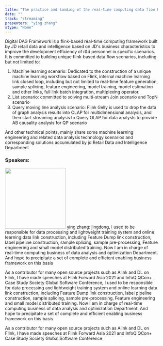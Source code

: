 ```yaml
---
title: "The practice and landing of the real-time computing data flow business engine based on Apache Flink in JINGdong Retail"
date: "" 
track: "streaming"
presenters: "ying zhang"
stype: "None"
---
```

Digital DAG Framework is a flink-based real-time computing framework built by JD retail data and intelligence based on JD's business characteristics to improve the development efficiency of r&d personnel in specific scenarios. It is committed to building unique flink-based data flow scenarios, including but not limited to:
1) Machine learning scenario: Dedicated to the construction of a unique machine learning workflow based on Flink, internal machine learning link closed loop, including but not limited to real-time feature generation, sample splicing, feature engineering, model training, model estimation and other links, full link batch integration, multiplexing operator.
2) List scenario: committed to solving multi-stream Join scenario and TopN scenario
3) Query moving line analysis scenario: Flink Gelly is used to drop the data of graph analysis results into OLAP for multidimensional analysis, and then start streaming analysis to Query OLAP for data analysts to provide AB causality analysis for QP scenario


And other technical points, mainly share some machine learning engineering and related data analysis technology scenarios and corresponding solutions accumulated by jd Retail Data and Intelligence Department
 ### Speakers: 
 <img src="images/speaker/1112.png" width="200" />
 ying zhang: jingdong, I used to be responsible for data processing and lightweight training system and online learning data link construction, including Feature Dump link construction, label pipeline construction, sample splicing, sample pre-processing, Feature engineering and small model distributed training. Now I am in charge of real-time computing business of data analysis and optimization Department. And hope to precipitate a set of complete and efficient enabling business framework on this basis


As a contributor for many open source projects such as Alink and DL on Flink, I have made speeches at Flink Forward Asia 2021 and InfoQ QCon+ Case Study Society Global Software Conference, I used to be responsible for data processing and lightweight training system and online learning data link construction, including Feature Dump link construction, label pipeline construction, sample splicing, sample pre-processing, Feature engineering and small model distributed training. Now I am in charge of real-time computing business of data analysis and optimization Department. And hope to precipitate a set of complete and efficient enabling business framework on this basis


As a contributor for many open source projects such as Alink and DL on Flink, I have made speeches at Flink Forward Asia 2021 and InfoQ QCon+ Case Study Society Global Software Conference
 